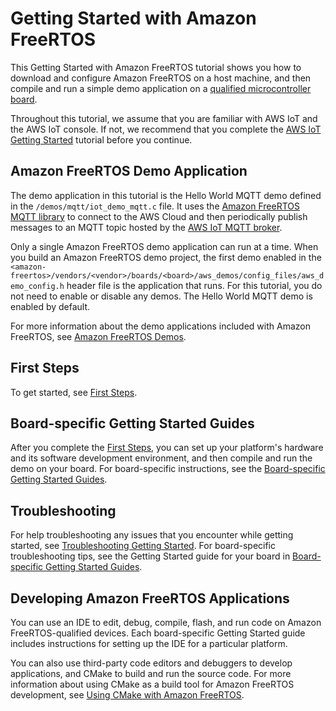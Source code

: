 # Getting Started with Amazon FreeRTOS<a name="freertos-getting-started"></a>

This Getting Started with Amazon FreeRTOS tutorial shows you how to download and configure Amazon FreeRTOS on a host machine, and then compile and run a simple demo application on a [qualified microcontroller board](https://devices.amazonaws.com/search?page=1&sv=freertos)\.

Throughout this tutorial, we assume that you are familiar with AWS IoT and the AWS IoT console\. If not, we recommend that you complete the [AWS IoT Getting Started](http://docs.aws.amazon.com/iot/latest/developerguide/iot-gs.html) tutorial before you continue\.

## Amazon FreeRTOS Demo Application<a name="w12aab7b7"></a>

The demo application in this tutorial is the Hello World MQTT demo defined in the `/demos/mqtt/iot_demo_mqtt.c` file\. It uses the [Amazon FreeRTOS MQTT library](freertos-lib-cloud-mqtt.md) to connect to the AWS Cloud and then periodically publish messages to an MQTT topic hosted by the [AWS IoT MQTT broker](https://docs.aws.amazon.com/iot/latest/developerguide/mqtt.html)\.

Only a single Amazon FreeRTOS demo application can run at a time\. When you build an Amazon FreeRTOS demo project, the first demo enabled in the `<amazon-freertos>/vendors/<vendor>/boards/<board>/aws_demos/config_files/aws_demo_config.h` header file is the application that runs\. For this tutorial, you do not need to enable or disable any demos\. The Hello World MQTT demo is enabled by default\.

For more information about the demo applications included with Amazon FreeRTOS, see [Amazon FreeRTOS Demos](freertos-next-steps.md)\.

## First Steps<a name="w12aab7b9"></a>

To get started, see [First Steps](freertos-prereqs.md)\.

## Board\-specific Getting Started Guides<a name="w12aab7c11"></a>

After you complete the [First Steps](freertos-prereqs.md), you can set up your platform's hardware and its software development environment, and then compile and run the demo on your board\. For board\-specific instructions, see the [Board\-specific Getting Started Guides](getting-started-guides.md)\.

## Troubleshooting<a name="w12aab7c13"></a>

For help troubleshooting any issues that you encounter while getting started, see [Troubleshooting Getting Started](gsg-troubleshooting.md)\. For board\-specific troubleshooting tips, see the Getting Started guide for your board in [Board\-specific Getting Started Guides](getting-started-guides.md)\.

## Developing Amazon FreeRTOS Applications<a name="w12aab7c15"></a>

You can use an IDE to edit, debug, compile, flash, and run code on Amazon FreeRTOS\-qualified devices\. Each board\-specific Getting Started guide includes instructions for setting up the IDE for a particular platform\.

You can also use third\-party code editors and debuggers to develop applications, and CMake to build and run the source code\. For more information about using CMake as a build tool for Amazon FreeRTOS development, see [Using CMake with Amazon FreeRTOS](getting-started-cmake.md)\. 